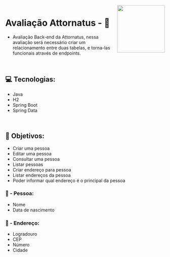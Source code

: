 <img height="150em" align="right" src="https://media.licdn.com/dms/image/C4E0BAQHjAdEZqe2NNg/company-logo_200_200/0/1579804295904?e=1682553600&v=beta&t=IBzWNEHhw8MiscQq0a0aXF21wDmLcU_4DNdeS7pe-a4"/>

# Avaliação Attornatus - 📃

* Avaliação Back-end da Attornatus, nessa avaliação será necessário criar um relacionamento entre duas tabelas, e torna-las funcionais através de endpoints.
<br>

<h2> 💻 Tecnologias: </h2>

* Java
* H2
* Spring Boot
* Spring Data

<br>
<h2> 🎯 Objetivos: </h2>

* Criar uma pessoa
* Editar uma pessoa
* Consultar uma pessoa
* Listar pessoas
* Criar endereço para pessoa
* Listar endereços da pessoa
* Poder informar qual endereço é o principal da pessoa

<h3> 🧑 - Pessoa: </h3>

* Nome
* Data de nascimento

<h3> 📍 - Endereço: </h3>

* Logradouro
* CEP
* Número
* Cidade
